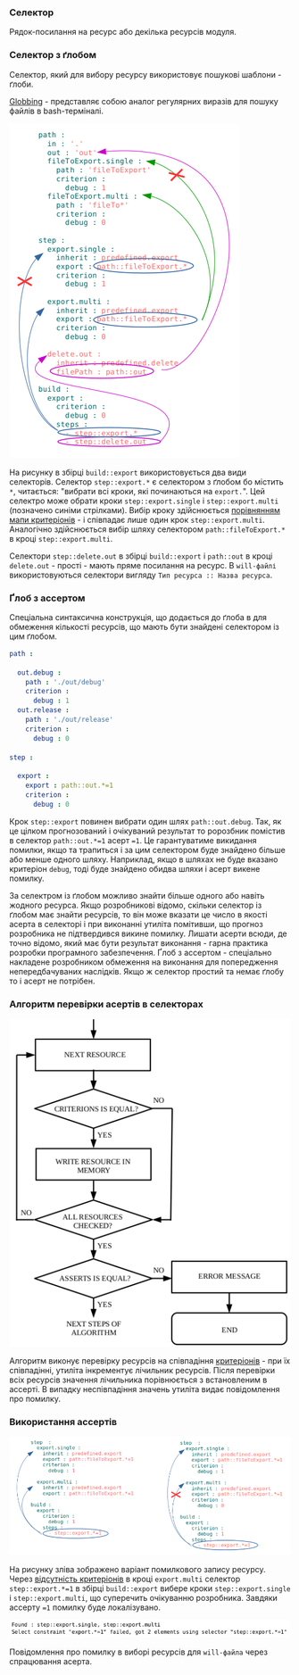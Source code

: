### Селектор

Рядок-посилання на ресурс або декілька ресурсів модуля.

### Селектор з ґлобом

Селектор, який для вибору ресурсу використовує пошукові шаблони - ґлоби.  

[Globbing](https://linuxhint.com/bash_globbing_tutorial/) - представляє собою аналог регулярних виразів  для пошуку файлів в bash-терміналі.  

![selector.png](../../images/selector.png)

На рисунку в збірці `build::export` використовується два види селекторів. Селектор `step::export.*` є селектором з ґлобом бо містить `*`, читається: "вибрати всі кроки, які починаються на `export.`". Цей селектро може обрати кроки `step::export.single` i `step::export.multi` (позначено синіми стрілками). Вибір кроку здійснюється [порівнянням мапи критеріонів](Criterions.md) - і співпадає лише один крок `step::export.multi`. Аналогічно здійснюється вибір шляху селектором `path::fileToExport.*` в кроці `step::export.multi`.

Селектори `step::delete.out` в збірці `build::export` і `path::out` в кроці `delete.out` - прості - мають пряме посилання на ресурс.  В `will-файлі` використовуються селектори вигляду `Тип ресурса :: Назва ресурса`.

### Ґлоб з ассертом

Спеціальна синтаксична конструкція, що додається до ґлоба в для обмеження кількості ресурсів, що мають бути знайдені селектором із цим ґлобом.

```yml
path :

  out.debug :
    path : './out/debug'
    criterion :
      debug : 1
  out.release :
    path : './out/release'
    criterion :
      debug : 0

step :

  export :
    export : path::out.*=1
    criterion :
      debug : 0
```

Крок `step::export` повинен вибрати один шлях `path::out.debug`. Так, як це цілком прогнозований і очікуваний результат то ророзбник помістив в селектор `path::out.*=1` асерт `=1`. Це гарантуватиме викидання помилки, якщо та трапиться і за цим селектором буде знайдено більше або менше одного шляху. Наприклад, якщо в шляхах не буде вказано критеріон `debug`, тоді буде знайдено обидва шляхи і асерт викене помилку.

За селектром із ґлобом можливо знайти більше одного або навіть жодного ресурса. Якщо розробникові відомо, скільки селектор із ґлобом має знайти ресурсів, то він може вказати це число в якості асерта в селекторі і при виконанні утиліта помітивши, що прогноз розробника не підтвердився викине помилку. Лишати асерти всюди, де точно відомо, який має бути результат виконання - гарна практика розробки програмного забезпечення. Ґлоб з ассертом - спеціально накладене розробником обмеження на виконання для попередження непередбачуваних наслідків. Якщо ж селектор простий та немає ґлобу то і асерт не потрібен. 

### Алгоритм перевірки асертів в селекторах

![criterions.and.assert.png](../../images/criterions.and.asserts.png)

Алгоритм виконує перевірку ресурсів на співпадіння [критеріонів](Criterions.md) - при їх співпадінні, утиліта інкрементує лічильник ресурсів. Після перевірки всіх ресурсів значення лічильника порівнюється з встановленим в ассерті. В випадку неспівпадіння значень утиліта видає повідомлення про помилку.  

### Використання ассертів

![asserts.png](../../images/asserts.png)

На рисунку зліва зображено варіант помилкового запису ресурсу. Через [відсутність критеріонів](Criterions.md) в кроці `export.multi` селектор `step::export.*=1` в збірці `build::export` вибере кроки `step::export.single` i `step::export.multi`, що суперечить очікуванню розробника. Завдяки ассерту `=1` помилку буде локалізувано.

![assert.message.png](../../images/assert.message.png)

Повідомлення про помилку в виборі ресурсів для `will-файла` через спрацювання асерта.  
